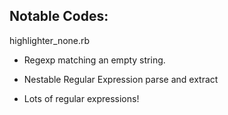 Notable Codes:
--------------

highlighter_none.rb
- Regexp matching an empty string.

- Nestable Regular Expression parse and extract
- Lots of regular expressions!